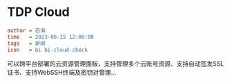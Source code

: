 # TDP Cloud

```ini
author = 若海
time   = 2023-06-15 12:00:00
tags   = 新闻
icon   = bi bi-cloud-check
```

可以跨平台部署的云资源管理面板，支持管理多个云账号资源、支持自动签发SSL证书、支持WebSSH终端及密钥对管理...
